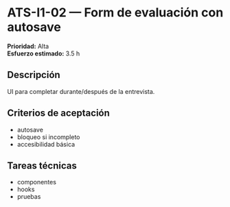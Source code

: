 # ATS-I1-02 — Form de evaluación con autosave

**Prioridad:** Alta  
**Esfuerzo estimado:** 3.5 h

## Descripción
UI para completar durante/después de la entrevista.

## Criterios de aceptación
- autosave
- bloqueo si incompleto
- accesibilidad básica

## Tareas técnicas
- componentes
- hooks
- pruebas

